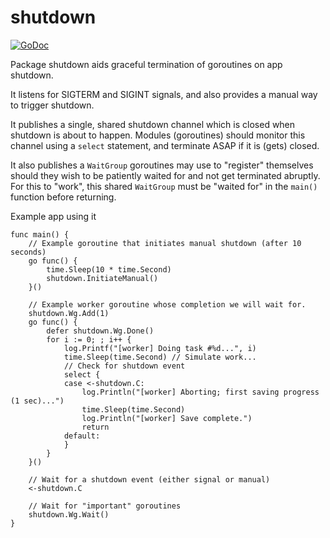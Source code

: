 # shutdown

[![GoDoc](https://godoc.org/github.com/icza/shutdown?status.svg)](https://godoc.org/github.com/icza/shutdown)

Package shutdown aids graceful termination of goroutines on app shutdown.

It listens for SIGTERM and SIGINT signals, and also provides a manual
way to trigger shutdown.

It publishes a single, shared shutdown channel which is closed when shutdown
is about to happen. Modules (goroutines) should monitor this channel
using a `select` statement, and terminate ASAP if it is (gets) closed.

It also publishes a `WaitGroup` goroutines may use to "register" themselves
should they wish to be patiently waited for and not get terminated abruptly.
For this to "work", this shared `WaitGroup` must be "waited for"
in the `main()` function before returning.

Example app using it

	func main() {
		// Example goroutine that initiates manual shutdown (after 10 seconds)
		go func() {
			time.Sleep(10 * time.Second)
			shutdown.InitiateManual()
		}()

		// Example worker goroutine whose completion we will wait for.
		shutdown.Wg.Add(1)
		go func() {
			defer shutdown.Wg.Done()
			for i := 0; ; i++ {
				log.Printf("[worker] Doing task #%d...", i)
				time.Sleep(time.Second) // Simulate work...
				// Check for shutdown event
				select {
				case <-shutdown.C:
					log.Println("[worker] Aborting; first saving progress (1 sec)...")
					time.Sleep(time.Second)
					log.Println("[worker] Save complete.")
					return
				default:
				}
			}
		}()

		// Wait for a shutdown event (either signal or manual)
		<-shutdown.C

		// Wait for "important" goroutines
		shutdown.Wg.Wait()
	}
